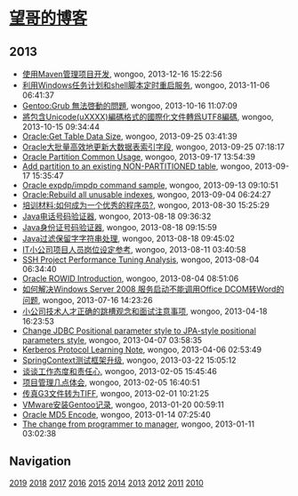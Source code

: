 # [望哥的博客](http://blog.sisopipo.com)

## 2013
* [使用Maven管理项目开发](/2013/2013-12-16-using-maven-to-manage-project), wongoo, 2013-12-16 15:22:56
* [利用Windows任务计划和shell脚本定时重启服务](/2013/2013-11-06-using-schedule-job-to-auto-start-service), wongoo, 2013-11-06 06:41:37
* [Gentoo:Grub 無法啓動的問題](/2013/2013-10-16-gentoo-linux-grub-cant-start), wongoo, 2013-10-16 11:07:09
* [將包含Unicode(uXXXX)編碼格式的國際化文件轉爲UTF8編碼](/2013/2013-10-15-unicode-to-utf8), wongoo, 2013-10-15 09:34:44
* [Oracle:Get Table Data Size](/2013/2013-09-25-oracleget-table-data-size), wongoo, 2013-09-25 03:41:39
* [Oracle大批量高效地更新大数据表索引字段](/2013/2013-09-25-oracle-efficient-to-update-index-col-of-big-table), wongoo, 2013-09-25 07:18:17
* [Oracle Partition Common Usage](/2013/2013-09-17-oracle-partition-common-usage), wongoo, 2013-09-17 13:54:39
* [Add partition to an existing NON-PARTITIONED table](/2013/2013-09-17-add-partition-to-an-existing-non-partitioned-table), wongoo, 2013-09-17 15:35:47
* [Oracle expdp/impdp command sample](/2013/2013-09-13-oracle-expdpimpdp-command-sample), wongoo, 2013-09-13 09:10:51
* [Oracle:Rebuild all unusable indexes](/2013/2013-09-04-oraclerebuilding-all-unusable-indexes), wongoo, 2013-09-04 06:24:27
* [培训材料:如何成为一个优秀的程序员?](/2013/2013-08-30-how-to-be-a-good-programmer), wongoo, 2013-08-30 15:25:29
* [Java电话号码验证器](/2013/2013-08-18-java-tel-validator), wongoo, 2013-08-18 09:36:32
* [Java身份证号码验证器](/2013/2013-08-18-java-id-validator), wongoo, 2013-08-18 09:15:59
* [Java过滤保留字字符串处理](/2013/2013-08-18-java-filter-keeping-words), wongoo, 2013-08-18 09:45:02
* [IT小公司项目人员岗位设定参考](/2013/2013-08-11-jobs-for-little-company), wongoo, 2013-08-11 03:40:58
* [SSH Project Performance Tuning Analysis](/2013/2013-08-04-ssh-project-performance-tuning-analiysis), wongoo, 2013-08-04 06:34:40
* [Oracle ROWID Introduction](/2013/2013-08-04-oracle-rowid), wongoo, 2013-08-04 08:51:06
* [如何解决Windows Server 2008 服务启动不能调用Office DCOM转Word的问题](/2013/2013-07-16-windows2008-call-dcom-problem), wongoo, 2013-07-16 14:23:26
* [小公司技术人才正确的跳槽观念和面试注意事项](/2013/2013-04-18-notice-tips-when-job-hopping), wongoo, 2013-04-18 16:23:53
* [Change JDBC Positional parameter style to JPA-style positional parameters style](/2013/2013-04-07-hql-parameters-style), wongoo, 2013-04-07 03:58:35
* [Kerberos Protocol Learning Note](/2013/2013-04-06-kerberos-protocol-learning-note), wongoo, 2013-04-06 02:53:49
* [SpringContext测试框架升级](/2013/2013-03-22-springcontext-test-framework-upgrade), wongoo, 2013-03-22 15:05:12
* [谈谈工作态度和责任心](/2013/2013-02-05-responsibility-and-attibute), wongoo, 2013-02-05 15:45:46
* [项目管理几点体会](/2013/2013-02-05-experience-of-project-management), wongoo, 2013-02-05 16:40:51
* [传真G3文件转为TIFF](/2013/2013-02-01-fax-g3-to-tiff), wongoo, 2013-02-01 10:21:25
* [VMware安装Gentoo记录](/2013/2013-01-20-vmware-install-gentoo), wongoo, 2013-01-20 00:59:11
* [Oracle MD5 Encode](/2013/2013-01-14-oracle-md5-encode), wongoo, 2013-01-14 07:25:40
* [The change from programmer to manager](/2013/2013-01-11-the-change-from-programmer-to-manager), wongoo, 2013-01-11 03:02:38

## Navigation
[2019](/2019/)
[2018](/2018/)
[2017](/2017/)
[2016](/2016/)
[2015](/2015/)
[2014](/2014/)
[2013](/2013/)
[2012](/2012/)
[2011](/2011/)
[2010](/2010/)
